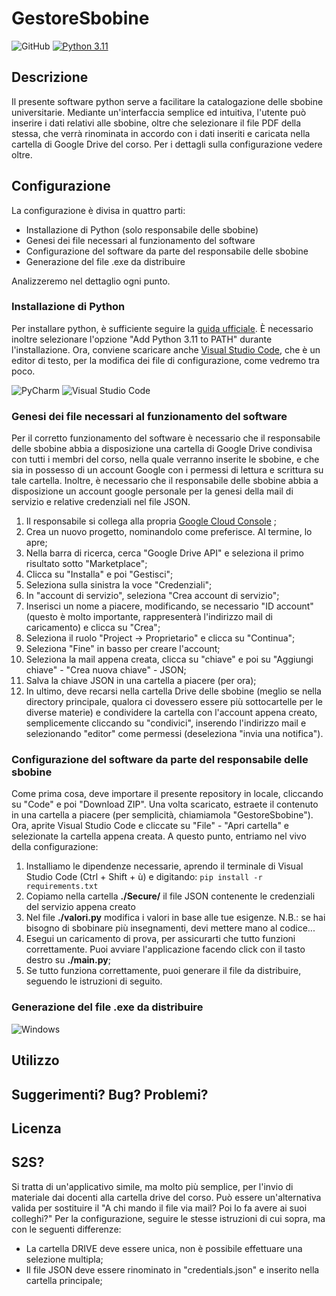 # GestoreSbobine

![GitHub](https://img.shields.io/github/license/devdeleli/Python_Code?label=license)
[![Python 3.11](https://img.shields.io/badge/python-3.11-blue.svg)](https://www.python.org/downloads/release/python-3113/)

## Descrizione
Il presente software python serve a facilitare la catalogazione delle sbobine universitarie. 
Mediante un'interfaccia semplice ed intuitiva, l'utente può inserire i dati relativi alle sbobine,
oltre che selezionare il file PDF della stessa, che verrà rinominata in accordo con i dati inseriti e caricata 
nella cartella di Google Drive del corso. Per i dettagli sulla configurazione vedere oltre.

## Configurazione
La configurazione è divisa in quattro parti:
- Installazione di Python (solo responsabile delle sbobine)
- Genesi dei file necessari al funzionamento del software
- Configurazione del software da parte del responsabile delle sbobine
- Generazione del file .exe da distribuire

Analizzeremo nel dettaglio ogni punto.

### Installazione di Python
Per installare python, è sufficiente seguire la [guida ufficiale](https://www.python.org/downloads/).
È necessario inoltre selezionare l'opzione "Add Python 3.11 to PATH" durante l'installazione.
Ora, conviene scaricare anche [Visual Studio Code](https://code.visualstudio.com/), che è un editor di testo,
per la modifica dei file di configurazione, come vedremo tra poco.

![PyCharm](https://img.shields.io/badge/pycharm-143?style=for-the-badge&logo=pycharm&logoColor=black&color=black&labelColor=green)
![Visual Studio Code](https://img.shields.io/badge/Visual%20Studio%20Code-0078d7.svg?style=for-the-badge&logo=visual-studio-code&logoColor=white)


### Genesi dei file necessari al funzionamento del software
Per il corretto funzionamento del software è necessario che il responsabile delle sbobine abbia a disposizione
una cartella di Google Drive condivisa con tutti i membri del corso, nella quale verranno inserite le sbobine,
e che sia in possesso di un account Google con i permessi di lettura e scrittura su tale cartella.
Inoltre, è necessario che il responsabile delle sbobine abbia a disposizione un account google personale
per la genesi della mail di servizio e relative credenziali nel file JSON.
1. Il responsabile si collega alla propria [Google Cloud Console](https://console.cloud.google.com/) ;
2. Crea un nuovo progetto, nominandolo come preferisce. Al termine, lo apre;
3. Nella barra di ricerca, cerca "Google Drive API" e seleziona il primo risultato sotto "Marketplace";
4. Clicca su "Installa" e poi "Gestisci";
5. Seleziona sulla sinistra la voce "Credenziali";
6. In "account di servizio", seleziona "Crea account di servizio";
7. Inserisci un nome a piacere, modificando, se necessario "ID account" (questo è molto importante, rappresenterà l'indirizzo mail di caricamento) e clicca su "Crea";
8. Seleziona il ruolo "Project -> Proprietario" e clicca su "Continua";
9. Seleziona "Fine" in basso per creare l'account;
10. Seleziona la mail appena creata, clicca su "chiave" e poi su "Aggiungi chiave" - "Crea nuova chiave" - JSON;
11. Salva la chiave JSON in una cartella a piacere (per ora);
12. In ultimo, deve recarsi nella cartella Drive delle sbobine (meglio se nella directory principale, qualora
ci dovessero essere più sottocartelle per le diverse materie) e condividere la cartella con l'account appena creato,
semplicemente cliccando su "condivici", inserendo l'indirizzo mail e selezionando "editor" come permessi (deseleziona
"invia una notifica").

### Configurazione del software da parte del responsabile delle sbobine
Come prima cosa, deve importare il presente repository in locale, cliccando su "Code" e poi "Download ZIP".
Una volta scaricato, estraete il contenuto in una cartella a piacere (per semplicità, chiamiamola "GestoreSbobine").
Ora, aprite Visual Studio Code e cliccate su "File" - "Apri cartella" e selezionate la cartella appena creata.
A questo punto, entriamo nel vivo della configurazione:
1. Installiamo le dipendenze necessarie, aprendo il terminale di Visual Studio Code (Ctrl + Shift + ù) e digitando:
```pip install -r requirements.txt```
2. Copiamo nella cartella **./Secure/** il file JSON contenente le credenziali del servizio appena creato
3. Nel file **./valori.py** modifica i valori in base alle tue esigenze. N.B.: se hai bisogno di sbobinare più insegnamenti, devi mettere mano al codice...
4. Esegui un caricamento di prova, per assicurarti che tutto funzioni correttamente. Puoi avviare l'applicazione 
facendo click con il tasto destro su **./__main__.py**;
5. Se tutto funziona correttamente, puoi generare il file da distribuire, seguendo le istruzioni di seguito.

### Generazione del file .exe da distribuire

![Windows](https://img.shields.io/badge/Windows-0078D6?style=for-the-badge&logo=windows&logoColor=white)



## Utilizzo


## Suggerimenti? Bug? Problemi?


## Licenza




## S2S?
Si tratta di un'applicativo simile, ma molto più semplice, per l'invio di materiale dai docenti
alla cartella drive del corso. Può essere un'alternativa valida per sostituire il "A chi mando il file via mail? 
Poi lo fa avere ai suoi colleghi?"
Per la configurazione, seguire le stesse istruzioni di cui sopra, ma con le seguenti differenze:
- La cartella DRIVE deve essere unica, non è possibile effettuare una selezione multipla;
- Il file JSON deve essere rinominato in "credentials.json" e inserito nella cartella principale;
